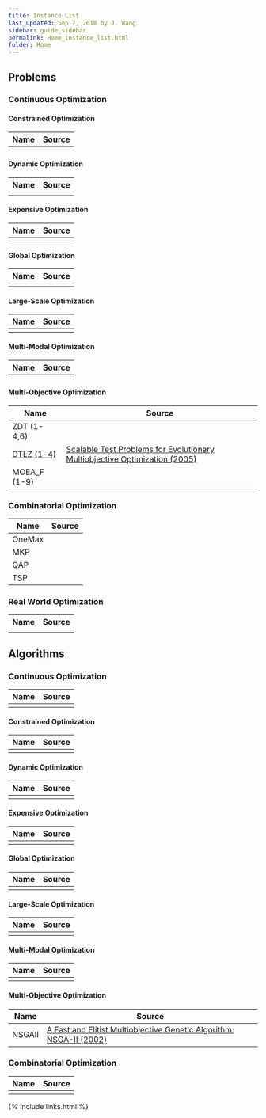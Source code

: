 ```yaml
---
title: Instance List
last_updated: Sep 7, 2018 by J. Wang
sidebar: guide_sidebar
permalink: Home_instance_list.html
folder: Home
---
```

## Problems

### Continuous Optimization

#### Constrained Optimization

| Name                           | Source |
| ------------------------------ | ------ |
|                                |        |

#### Dynamic Optimization

| Name                           | Source |
| ------------------------------ | ------ |
|                                |        |

#### Expensive Optimization

| Name                           | Source |
| ------------------------------ | ------ |
|                                |        |

#### Global Optimization

| Name                           | Source |
| ------------------------------ | ------ |
|                                |        |

#### Large-Scale Optimization

| Name                           | Source |
| ------------------------------ | ------ |
|                                |        |

#### Multi-Modal Optimization

| Name                           | Source |
| ------------------------------ | ------ |
|                                |        |

#### Multi-Objective Optimization

| Name                           | Source |
| ------------------------------ | ------ |
| ZDT (1-4,6)                    |        |
| [DTLZ (1-4)](https://github.com/Changhe160/OFEC_Alpha/blob/master/instance/problem/continuous/multi_objective/DTLZ/DTLZ.h) | [Scalable Test Problems for Evolutionary Multiobjective Optimization (2005)](https://link.springer.com/chapter/10.1007%2F1-84628-137-7_6) |
| MOEA_F (1-9)                   |        |

### Combinatorial Optimization

| Name                           | Source |
| ------------------------------ | ------ |
| OneMax                         |        |
| MKP                            |        |
| QAP                            |        |
| TSP                            |        |

### Real World Optimization

| Name                           | Source |
| ------------------------------ | ------ |
|                                |        |

## Algorithms

### Continuous Optimization

| Name                           | Source |
| ------------------------------ | ------ |
|                                |        |

#### Constrained Optimization

| Name                           | Source |
| ------------------------------ | ------ |
|                                |        |

#### Dynamic Optimization

| Name                           | Source |
| ------------------------------ | ------ |
|                                |        |

#### Expensive Optimization

| Name                           | Source |
| ------------------------------ | ------ |
|                                |        |

#### Global Optimization

| Name                           | Source |
| ------------------------------ | ------ |
|                                |        |

#### Large-Scale Optimization

| Name                           | Source |
| ------------------------------ | ------ |
|                                |        |

#### Multi-Modal Optimization

| Name                           | Source |
| ------------------------------ | ------ |
|                                |        |

#### Multi-Objective Optimization

| Name           | Source |
| -------------- | ------ |
| NSGAII         | [A Fast and Elitist Multiobjective Genetic Algorithm: NSGA-II (2002)](https://ieeexplore.ieee.org/abstract/document/996017/) |

### Combinatorial Optimization

| Name                           | Source |
| ------------------------------ | ------ |
|                                |        |

{% include links.html %}